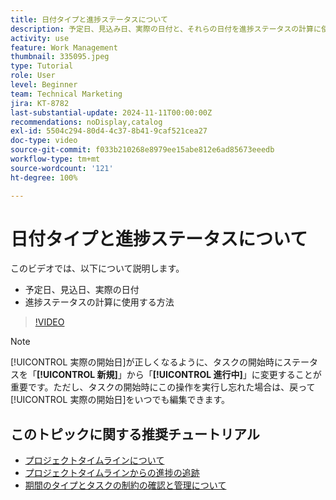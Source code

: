 ```yaml
---
title: 日付タイプと進捗ステータスについて
description: 予定日、見込み日、実際の日付と、それらの日付を進捗ステータスの計算に使用する方法について説明します。
activity: use
feature: Work Management
thumbnail: 335095.jpeg
type: Tutorial
role: User
level: Beginner
team: Technical Marketing
jira: KT-8782
last-substantial-update: 2024-11-11T00:00:00Z
recommendations: noDisplay,catalog
exl-id: 5504c294-80d4-4c37-8b41-9caf521cea27
doc-type: video
source-git-commit: f033b210268e8979ee15abe812e6ad85673eeedb
workflow-type: tm+mt
source-wordcount: '121'
ht-degree: 100%

---
```


# 日付タイプと進捗ステータスについて

このビデオでは、以下について説明します。

* 予定日、見込日、実際の日付
* 進捗ステータスの計算に使用する方法

>[!VIDEO](https://video.tv.adobe.com/v/335095/?quality=12&learn=on)

>[!NOTE]
>
>[!UICONTROL 実際の開始日]が正しくなるように、タスクの開始時にステータスを「**[!UICONTROL 新規]**」から「**[!UICONTROL 進行中]**」に変更することが重要です。ただし、タスクの開始時にこの操作を実行し忘れた場合は、戻って[!UICONTROL 実際の開始日]をいつでも編集できます。


## このトピックに関する推奨チュートリアル

* [プロジェクトタイムラインについて](/help/manage-work/project-timelines/understand-project-timelines.md)
* [プロジェクトタイムラインからの進捗の追跡](/help/manage-work/project-timelines/track-work-progress-from-the-project-timeline.md)
* [期間のタイプとタスクの制約の確認と管理について](/help/manage-work/intermediate-projects/understand-and-manage-duration-types-and-task-constraints.md)

